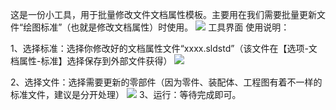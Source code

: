 这是一份小工具，用于批量修改文件文档属性模板。主要用在我们需要批量更新文件“绘图标准”（也就是修改文档属性）时使用。
<img src= "https://i0.hdslb.com/bfs/article/efd73e2c14395a3cd23f595d20125206ad750c20.png@587w_299h_progressive.webp">
工具界面
使用说明：

1、选择标准：选择你修改好的文档属性文件“xxxx.sldstd”（该文件在【选项-文档属性-标准】选择保存到外部文件获得）
<img src= "https://i0.hdslb.com/bfs/article/efd73e2c14395a3cd23f595d20125206ad750c20.png@587w_299h_progressive.webp">

2、选择文件：选择需要更新的零部件（因为零件、装配体、工程图有着不一样的标准文件，建议是分开处理）
<img src= "https://i0.hdslb.com/bfs/article/cabaae2f68a240b0e9afe76ced00989a702b9925.png@590w_300h_progressive.webp">
3、运行：等待完成即可。
